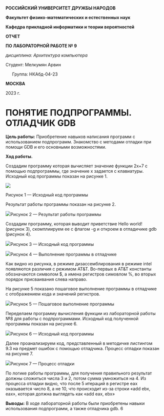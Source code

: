 ﻿**РОССИЙСКИЙ УНИВЕРСИТЕТ ДРУЖБЫ НАРОДОВ**

**Факультет физико-математических и естественных наук**

**Кафедра прикладной информатики и теории вероятностей**





**ОТЧЕТ**

**ПО ЛАБОРАТОРНОЙ РАБОТЕ № 	9**

*дисциплина:	Архитектура компьютера*	









Студент:  Мелкумян Арвин

`	`Группа:           НКАбд-04-23







**МОСКВА**

2023 г.
# **ПОНЯТИЕ ПОДПРОГРАММЫ. ОТЛАДЧИК GDB**

**Цель работы:** Приобретение навыков написания программ с использованием подпрограмм. Знакомство с методами отладки при помощи GDB и его основными возможностями.

**Ход работы.**

Создадим программу которая вычисляет значение функции 2x+7 с помощью подпрограммы, где значение x задается с клавиатуры. Исходный код программы показан на рисунке 1.

![](image/001.png)

Рисунок 1 — Исходный код программы

Результат работы программы показан на рисунке 2.

![](image/002.png)Рисунок 2 — Результат работы программы

Создадим программу, которая выводит приветствие Hello world! (рисунок 3), скомплиируем ее с флагом -g и откроем в отладичике gdb (рисунок 4).

![](image/003.png)Рисунок 3 — Исходный код программы

![](image/004.png)Рисунок 4 — Выполнение программы в отладчике

Как видно из рисунка, в режиме дизассемблирования в режиме intel появляются различия с режимом AT&T. Во-первых в AT&T константы обозначаются символом $, а имена регистров симовлом %, во вторых порядок присваивания слева направо.

На рисунке 5 показано пошаговое выполнение программы в отладчике с отображением кода и значений регистров.

![](image/005.png)Рисунок 5 — Пошаговое выполнение программы

Переделаем программу вычисления функции из лабораторной работы №8 для работы с подпрограммами. Исходный код полученной программы показан на рисунке 6.

![](image/006.png)Рисунок 6 — Исходный код программы

Далее проанализируем код, представленный в методичке листингом 9.3 на предмет ошибок с помощью отладчика. Процесс отладки показан на рисунке 7.


![](image/007.png)Рисунок 7 — Процесс отладки

По логике работы программы, для получения правильного результат должны сложиться числа 3 и 2, потом сумма умножиться на 4. Из процесса отладки видно, что после 5 итераций в регистре eax оказывается число 8, а не 10, что происходит из-за строки «add ebx, eax», которая должна выглядеть как «add eax, ebx»

**Выводы:** В ходе лабораторной работы были приобретены навыки использования подпрограмм, а также отладчика gdb.
6
